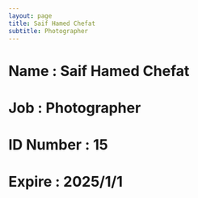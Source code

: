 ```yaml
---
layout: page
title: Saif Hamed Chefat
subtitle: Photographer
---
```

# Name : Saif Hamed Chefat
# Job : Photographer
# ID Number : 15
# Expire : 2025/1/1
